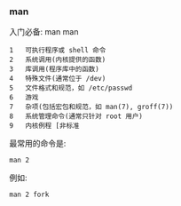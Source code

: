 

### man

入门必备: man man

    1   可执行程序或 shell 命令
    2   系统调用(内核提供的函数)
    3   库调用(程序库中的函数)
    4   特殊文件(通常位于 /dev)
    5   文件格式和规范，如 /etc/passwd
    6   游戏
    7   杂项(包括宏包和规范，如 man(7), groff(7))
    8   系统管理命令(通常只针对 root 用户)
    9   内核例程 [非标准

最常用的命令是:

    man 2

例如:

    man 2 fork
